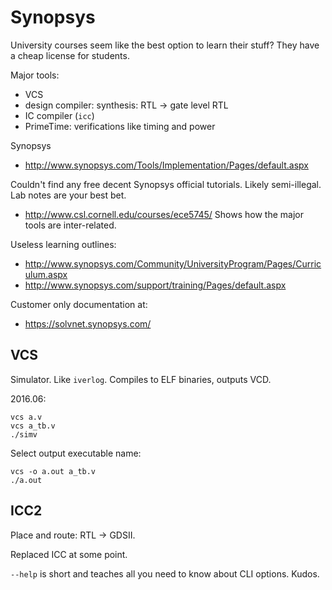 # Synopsys

University courses seem like the best option to learn their stuff? They have a cheap license for students.

Major tools:

- VCS
- design compiler: synthesis: RTL -> gate level RTL
- IC compiler (`icc`)
- PrimeTime: verifications like timing and power

Synopsys

- <http://www.synopsys.com/Tools/Implementation/Pages/default.aspx>

Couldn't find any free decent Synopsys official tutorials. Likely semi-illegal. Lab notes are your best bet.

- <http://www.csl.cornell.edu/courses/ece5745/> Shows how the major tools are inter-related.

Useless learning outlines:

- <http://www.synopsys.com/Community/UniversityProgram/Pages/Curriculum.aspx>
- <http://www.synopsys.com/support/training/Pages/default.aspx>

Customer only documentation at:

- <https://solvnet.synopsys.com/>

## VCS

Simulator. Like `iverlog`. Compiles to ELF binaries, outputs VCD.

2016.06:

    vcs a.v
    vcs a_tb.v
    ./simv

Select output executable name:

    vcs -o a.out a_tb.v
    ./a.out

## ICC2

Place and route: RTL -> GDSII.

Replaced ICC at some point.

`--help` is short and teaches all you need to know about CLI options. Kudos.
